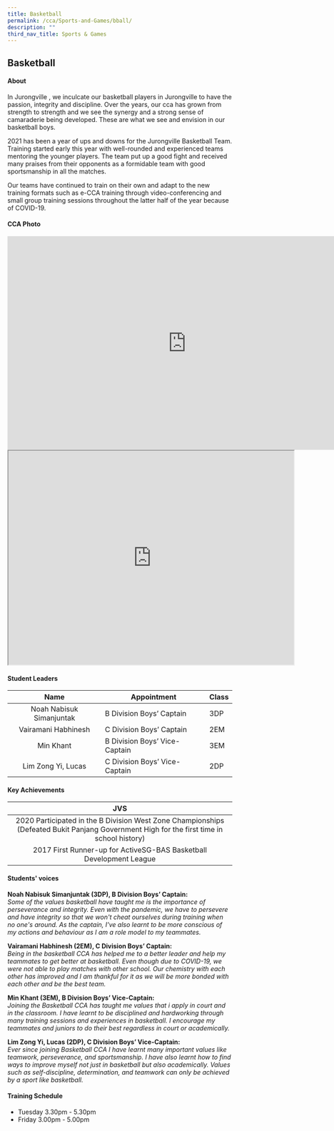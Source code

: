 ```yaml
---
title: Basketball
permalink: /cca/Sports-and-Games/bball/
description: ""
third_nav_title: Sports & Games
---
```

## Basketball

#### About
In Jurongville , we inculcate our basketball players in Jurongville to have the passion, integrity and discipline. Over the years, our cca has grown from strength to strength and we see the synergy and a strong sense of camaraderie being developed. These are what we see and envision in our basketball boys.  
  
2021 has been a year of ups and downs for the Jurongville Basketball Team. Training started early this year with well-rounded and experienced teams mentoring the younger players. The team put up a good fight and received many praises from their opponents as a formidable team with good sportsmanship in all the matches.  
  
Our teams have continued to train on their own and adapt to the new training formats such as e-CCA training through video-conferencing and small group training sessions throughout the latter half of the year because of COVID-19.

#### CCA Photo
<iframe src="https://docs.google.com/presentation/d/e/2PACX-1vR2dNfXKNloPTLou1cqiBCvn6v1ljG_fyO7XXBlQx1KOwqy5JKd8by5XbCXYQhSgUg_Lstxobwdx7tw/embed?start=true&loop=true&delayms=5000" frameborder="0" width="800" height="479" allowfullscreen="true" mozallowfullscreen="true" webkitallowfullscreen="true"></iframe>
<br>
<iframe src="https://drive.google.com/file/d/1EqhnHaeb4liJgTZbaFpZ-AYKmhz6GiwT/preview" width="640" height="480" allow="autoplay"></iframe>

#### Student Leaders

| Name | Appointment | Class |
|:---:|---|---|
| Noah Nabisuk Simanjuntak | B Division Boys’ Captain | 3DP |
| Vairamani Habhinesh | C Division Boys’ Captain | 2EM |
| Min Khant | B Division Boys’ Vice-Captain | 3EM |
| Lim Zong Yi, Lucas | C Division Boys’ Vice-Captain | 2DP |

#### Key Achievements

| JVS |
|:---:|
| 2020 Participated in the B Division West Zone Championships (Defeated Bukit Panjang Government High for the first time in school history) |
| 2017 First Runner-up for ActiveSG-BAS Basketball Development League |

#### Students' voices
**Noah Nabisuk Simanjuntak (3DP), B Division Boys’ Captain:** <br>
_Some of the values basketball have taught me is the importance of perseverance and integrity. Even with the pandemic, we have to persevere and have integrity so that we won't cheat ourselves during training when no one's around. As the captain, I've also learnt to be more conscious of my actions and behaviour as I am a role model to my teammates._  
  
**Vairamani Habhinesh (2EM), C Division Boys’ Captain:** <br>
_Being in the basketball CCA has helped me to a better leader and help my teammates to get better at basketball. Even though due to COVID-19, we were not able to play matches with other school. Our chemistry with each other has improved and I am thankful for it as we will be more bonded with each other and be the best team._  
  
**Min Khant (3EM), B Division Boys’ Vice-Captain:** <br>
_Joining the Basketball CCA has taught me values that i apply in court and in the classroom. I have learnt to be disciplined and hardworking through many training sessions and experiences in basketball. I encourage my teammates and juniors to do their best regardless in court or academically._  
  
**Lim Zong Yi, Lucas (2DP), C Division Boys’ Vice-Captain:** <br>
_Ever since joining Basketball CCA I have learnt many important values like teamwork, perseverance, and sportsmanship. I have also learnt how to find ways to improve myself not just in basketball but also academically. Values such as self-discipline, determination, and teamwork can only be achieved by a sport like basketball._  

#### Training Schedule
- Tuesday 3.30pm - 5.30pm<br>
- Friday 3.00pm - 5.00pm
